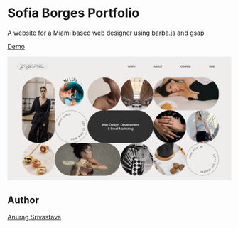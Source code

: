 # Sofia Borges Portfolio

A website for a Miami based web designer using barba.js and gsap

[Demo](https://envisagecyberart.in/projects/websites/sofia-borges)

![Screenshot](Screenshot.png?raw=true)

## Author
[Anurag Srivastava](https://www.envisagecyberart.in)
